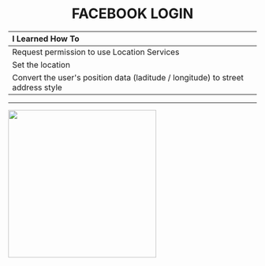 <h1 align="center">
      FACEBOOK LOGIN
</h1>


| I Learned How To |
| :--- |
| Request permission to use Location Services |
| Set the location |
| Convert the user's position data (laditude / longitude) to street address style |

<hr>

<img width="300px" src="https://user-images.githubusercontent.com/73075252/184960282-66beac65-028f-4459-85a0-d51a0fa739d2.gif">
